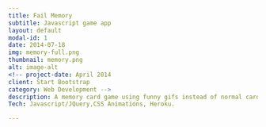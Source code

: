 ```yaml
---
title: Fail Memory
subtitle: Javascript game app
layout: default
modal-id: 1
date: 2014-07-18
img: memory-full.png
thumbnail: memory.png
alt: image-alt
<!-- project-date: April 2014
client: Start Bootstrap
category: Web Development -->
description: A memory card game using funny gifs instead of normal cards.
Tech: Javascript/JQuery,CSS Animations, Heroku.

---
```

